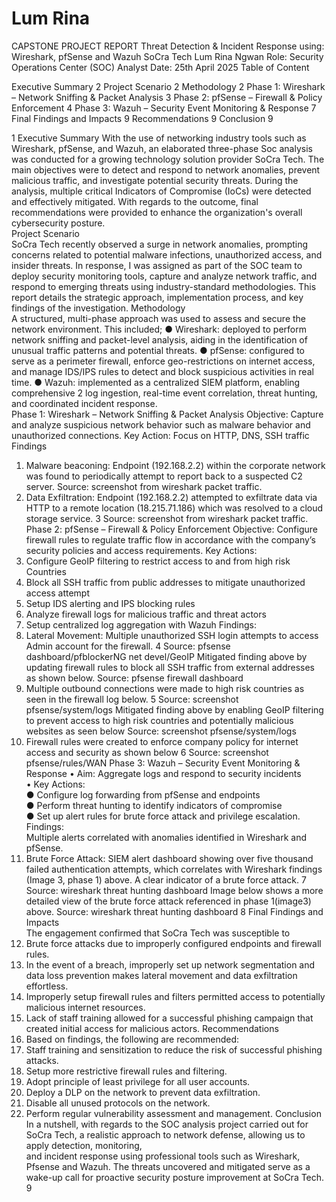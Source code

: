 # Lum Rina
CAPSTONE PROJECT REPORT 
Threat Detection & Incident Response using: 
Wireshark, pfSense and Wazuh 
SoCra Tech 
Lum Rina Ngwan 
Role: Security Operations Center (SOC) Analyst 
Date: 25th April 2025 
Table of Content 
 
Executive Summary 2 
Project Scenario 2 
Methodology 2 
Phase 1: Wireshark – Network Sniffing & Packet Analysis 3 
Phase 2: pfSense – Firewall & Policy Enforcement 4 
Phase 3: Wazuh – Security Event Monitoring & Response 7 
Final Findings and Impacts 9 
Recommendations 9 
Conclusion 9 
 
 
1 
Executive Summary 
With the use of networking industry tools such as Wireshark, pfSense, and Wazuh, an 
elaborated three-phase Soc analysis was conducted for a growing technology solution 
provider SoCra Tech. The main objectives were to detect and respond to network 
anomalies, prevent malicious traffic, and investigate potential security threats. During 
the analysis, multiple critical Indicators of Compromise (IoCs) were detected and 
effectively mitigated. With regards to the outcome, final recommendations were 
provided to enhance the organization's overall cybersecurity posture.  
Project Scenario  
SoCra Tech recently observed a surge in network anomalies, prompting concerns 
related to potential malware infections, unauthorized access, and insider threats. In 
response, I was assigned as part of the SOC team to deploy security monitoring tools, 
capture and analyze network traffic, and respond to emerging threats using 
industry-standard methodologies. This report details the strategic approach, 
implementation process, and key findings of the investigation. 
Methodology  
A structured, multi-phase approach was used to assess and secure the network 
environment. This included; 
● Wireshark: deployed to perform network sniffing and packet-level analysis, 
aiding in the identification of unusual traffic patterns and potential threats. 
● pfSense: configured to serve as a perimeter firewall, enforce geo-restrictions on 
internet access, and manage IDS/IPS rules to detect and block suspicious 
activities in real time. 
● Wazuh: implemented as a centralized SIEM platform, enabling comprehensive 
2 
log ingestion, real-time event correlation, threat hunting, and coordinated 
incident response.  
Phase 1: Wireshark – Network Sniffing & Packet Analysis 
Objective: Capture and analyze suspicious network behavior such as malware 
behavior and unauthorized connections. 
Key Action: Focus on HTTP, DNS, SSH traffic 
Findings  
1. Malware beaconing: Endpoint (192.168.2.2) within the corporate 
network was found to periodically attempt to report back to a 
suspected C2 server. 
Source: screenshot from wireshark packet traffic.  
2. Data Exfiltration: Endpoint (192.168.2.2) attempted to exfiltrate 
data via HTTP to a remote location (18.215.71.186) which was 
resolved to a cloud storage service. 
3 
Source: screenshot from wireshark packet traffic. 
Phase 2: pfSense – Firewall & Policy Enforcement 
Objective: Configure firewall rules to regulate traffic flow in 
accordance with the company’s security policies and access requirements. 
Key Actions:  
1. Configure GeoIP filtering to restrict access to and from high risk Countries 
2. Block all SSH traffic from public addresses to mitigate unauthorized access attempt 
3. Setup IDS alerting and IPS blocking rules 
4. Analyze firewall logs for malicious traffic and threat actors  
5. Setup centralized log aggregation with Wazuh 
Findings:  
1. Lateral Movement: Multiple unauthorized SSH login attempts 
to access Admin account for the firewall. 
4 
Source: pfsense dashboard/pfblockerNG net devel/GeoIP 
Mitigated finding above by updating firewall rules to block 
all SSH traffic from external addresses as shown below. 
Source: pfsense firewall dashboard 
2. Multiple outbound connections were made to high risk 
countries as seen in the firewall log below. 
5 
Source: screenshot pfsense/system/logs 
Mitigated finding above by enabling GeoIP filtering to prevent access to 
high risk countries and potentially malicious websites as seen below 
Source: screenshot pfsense/system/logs 
3. Firewall rules were created to enforce company policy for internet 
access and security as shown below
 6 
Source: screenshot pfsense/rules/WAN 
Phase 3: Wazuh – Security Event Monitoring & Response 
• Aim: Aggregate logs and respond to security incidents  
• Key Actions:  
● Configure log forwarding from pfSense and endpoints  
● Perform threat hunting to identify indicators of compromise  
● Set up alert rules for brute force attack and privilege escalation. 
Findings:  
Multiple alerts correlated with anomalies identified in Wireshark and 
pfSense. 
1. Brute Force Attack: SIEM alert dashboard showing over five 
thousand failed authentication attempts, which correlates with 
Wireshark findings (Image 3, phase 1) above. A clear indicator of a 
brute force attack. 
7 
Source: wireshark threat hunting dashboard 
Image below shows a more detailed view of the brute force attack referenced 
in phase 1(image3) above. 
Source: wireshark threat hunting dashboard 
8 
Final Findings and Impacts  
The engagement confirmed that SoCra Tech was susceptible to  
1. Brute force attacks due to improperly configured endpoints and firewall rules. 
2. In the event of a breach, improperly set up network segmentation and data loss 
prevention makes lateral movement and data exfiltration effortless. 
3. Improperly setup firewall rules and filters permitted access to potentially 
malicious internet resources. 
4. Lack of staff training allowed for a successful phishing campaign that created 
initial access for malicious actors. 
Recommendations  
1. Based on findings, the following are recommended:  
2. Staff training and sensitization to reduce the risk of successful phishing attacks. 
3. Setup more restrictive firewall rules and filtering. 
4. Adopt principle of least privilege for all user accounts. 
5. Deploy a DLP on the network to prevent data exfiltration. 
6. Disable all unused protocols on the network. 
7. Perform regular vulnerability assessment and management. 
Conclusion  
In a nutshell, with regards to the SOC analysis project  carried out for SoCra Tech, a 
realistic approach to network defense, allowing us to apply detection, monitoring,  
and incident response using professional tools such as Wireshark, Pfsense and 
Wazuh. The threats uncovered and mitigated serve as a  wake-up call for proactive 
security posture improvement at SoCra Tech. 
9 
